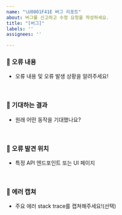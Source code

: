 ```yaml
---
name: "\U0001F41E 버그 리포트"
about: 버그를 신고하고 수정 요청을 작성하세요.
title: "[버그]"
labels: ''
assignees: ''

---
```


### 🐞 오류 내용
- 오류 내용 및 오류 발생 상황을 알려주세요!

<br>

### 📝 기대하는 결과
- 원래 어떤 동작을 기대했나요?

<br>

### 🚩 오류 발견 위치
- 특정 API 엔드포인트 또는 UI 페이지

<br>

### 📸 에러 캡쳐
- 주요 에러 stack trace를 캡쳐해주세요!(선택)

